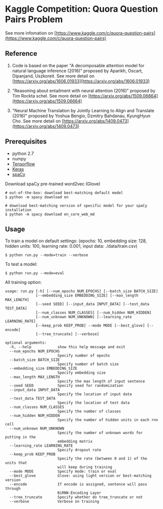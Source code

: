 # Kaggle Competition: Quora Question Pairs Problem

See more infomation on [https://www.kaggle.com/c/quora-question-pairs](https://www.kaggle.com/c/quora-question-pairs)

Reference
---------

1. Code is based on the paper "A decomposable attention model for natural language inference (2016)" proposed by Aparikh, Oscart, Dipanjand, Uszkoreit. See more detail on [https://arxiv.org/abs/1606.01933](https://arxiv.org/abs/1606.01933)

2. "Reasoning about entailment with neural attention (2016)" proposed by Tim Rockta schel. See more detail on [https://arxiv.org/abs/1509.06664](https://arxiv.org/abs/1509.06664)

3. "Neural Machine Translation by Jointly Learning to Align and Translate (2016)" proposed by Yoshua Bengio, Dzmitry Bahdanau, KyungHyun Cho. See more detail on [https://arxiv.org/abs/1409.0473](https://arxiv.org/abs/1409.0473)


Prerequisites
-------------

- python 2.7
- numpy
- [Tensorflow](https://www.tensorflow.org/)
- [Keras](https://github.com/fchollet/keras)
- [spaCy](https://spacy.io)

Download spaCy pre-trained word2vec (Glove)

    # out-of-the-box: download best-matching default model
    $ python -m spacy download en

    # download best-matching version of specific model for your spaCy installation
    $ python -m spacy download en_core_web_md


Usage
-----

To train a model on default settings: (epochs: 10, embedding size: 128, hidden units: 100, learning rate: 0.001, input data: ./data/train.csv)

    $ python run.py --mode=train --verbose

To test a model:

    $ python run.py --mode=eval


All training option:
```
usage: run.py [-h] [--num_epochs NUM_EPOCHS] [--batch_size BATCH_SIZE]
              [--embedding_size EMBEDDING_SIZE] [--max_length MAX_LENGTH]
              [--seed SEED] [--input_data INPUT_DATA] [--test_data TEST_DATA]
              [--num_classes NUM_CLASSES] [--num_hidden NUM_HIDDEN]
              [--num_unknown NUM_UNKNOWN] [--learning_rate LEARNING_RATE]
              [--keep_prob KEEP_PROB] --mode MODE [--best_glove] [--encode]
              [--tree_truncate] [--verbose]

optional arguments:
  -h, --help            show this help message and exit
  --num_epochs NUM_EPOCHS
                        Specify number of epochs
  --batch_size BATCH_SIZE
                        Specify number of batch size
  --embedding_size EMBEDDING_SIZE
                        Specify embedding size
  --max_length MAX_LENGTH
                        Specify the max length of input sentence
  --seed SEED           Specify seed for randomization
  --input_data INPUT_DATA
                        Specify the location of input data
  --test_data TEST_DATA
                        Specify the location of test data
  --num_classes NUM_CLASSES
                        Specify the number of classes
  --num_hidden NUM_HIDDEN
                        Specify the number of hidden units in each rnn cell
  --num_unknown NUM_UNKNOWN
                        Specify the number of unknown words for putting in the
                        embedding matrix
  --learning_rate LEARNING_RATE
                        Specify dropout rate
  --keep_prob KEEP_PROB
                        Specify the rate (between 0 and 1) of the units that
                        will keep during training
  --mode MODE           Specify mode: train or eval
  --best_glove          Glove: using light version or best-matching version
  --encode              If encode is assigned, sentence will pass through
                        BiRNN-Encoding Layer
  --tree_truncate       Specify whether do tree_truncate or not
  --verbose             Verbose on training
```
